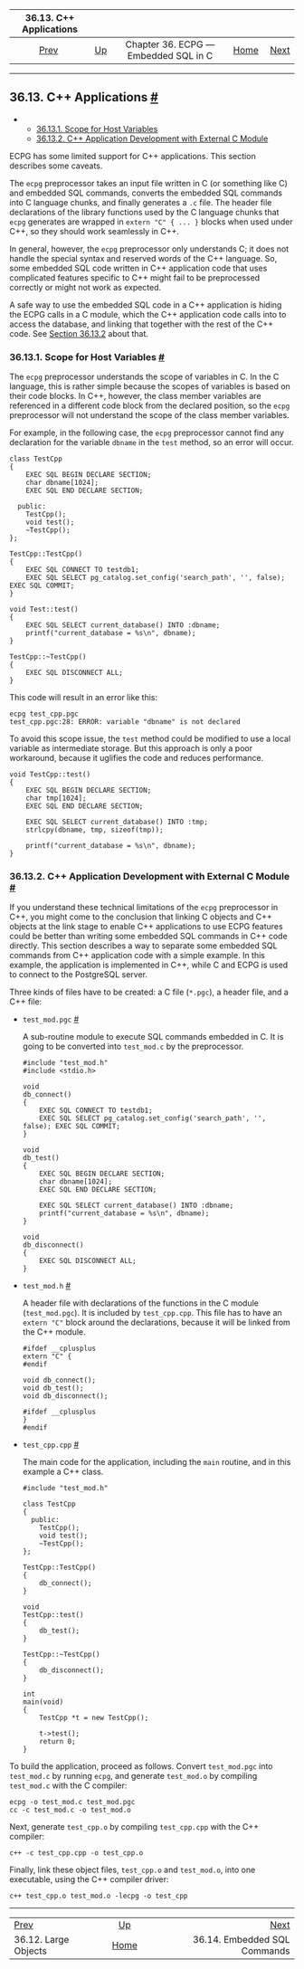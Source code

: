 <!--?xml version="1.0" encoding="UTF-8" standalone="no"?-->

|            36.13. C++ Applications           |                                                        |                                      |                                                       |                                                                |
| :------------------------------------------: | :----------------------------------------------------- | :----------------------------------: | ----------------------------------------------------: | -------------------------------------------------------------: |
| [Prev](ecpg-lo.html "36.12. Large Objects")  | [Up](ecpg.html "Chapter 36. ECPG — Embedded SQL in C") | Chapter 36. ECPG — Embedded SQL in C | [Home](index.html "PostgreSQL 17devel Documentation") |  [Next](ecpg-sql-commands.html "36.14. Embedded SQL Commands") |

***

## 36.13. C++ Applications [#](#ECPG-CPP)

*   *   [36.13.1. Scope for Host Variables](ecpg-cpp.html#ECPG-CPP-SCOPE)
    *   [36.13.2. C++ Application Development with External C Module](ecpg-cpp.html#ECPG-CPP-AND-C)

ECPG has some limited support for C++ applications. This section describes some caveats.

The `ecpg` preprocessor takes an input file written in C (or something like C) and embedded SQL commands, converts the embedded SQL commands into C language chunks, and finally generates a `.c` file. The header file declarations of the library functions used by the C language chunks that `ecpg` generates are wrapped in `extern "C" { ... }` blocks when used under C++, so they should work seamlessly in C++.

In general, however, the `ecpg` preprocessor only understands C; it does not handle the special syntax and reserved words of the C++ language. So, some embedded SQL code written in C++ application code that uses complicated features specific to C++ might fail to be preprocessed correctly or might not work as expected.

A safe way to use the embedded SQL code in a C++ application is hiding the ECPG calls in a C module, which the C++ application code calls into to access the database, and linking that together with the rest of the C++ code. See [Section 36.13.2](ecpg-cpp.html#ECPG-CPP-AND-C "36.13.2. C++ Application Development with External C Module") about that.

### 36.13.1. Scope for Host Variables [#](#ECPG-CPP-SCOPE)

The `ecpg` preprocessor understands the scope of variables in C. In the C language, this is rather simple because the scopes of variables is based on their code blocks. In C++, however, the class member variables are referenced in a different code block from the declared position, so the `ecpg` preprocessor will not understand the scope of the class member variables.

For example, in the following case, the `ecpg` preprocessor cannot find any declaration for the variable `dbname` in the `test` method, so an error will occur.

    class TestCpp
    {
        EXEC SQL BEGIN DECLARE SECTION;
        char dbname[1024];
        EXEC SQL END DECLARE SECTION;

      public:
        TestCpp();
        void test();
        ~TestCpp();
    };

    TestCpp::TestCpp()
    {
        EXEC SQL CONNECT TO testdb1;
        EXEC SQL SELECT pg_catalog.set_config('search_path', '', false); EXEC SQL COMMIT;
    }

    void Test::test()
    {
        EXEC SQL SELECT current_database() INTO :dbname;
        printf("current_database = %s\n", dbname);
    }

    TestCpp::~TestCpp()
    {
        EXEC SQL DISCONNECT ALL;
    }

This code will result in an error like this:

    ecpg test_cpp.pgc
    test_cpp.pgc:28: ERROR: variable "dbname" is not declared

To avoid this scope issue, the `test` method could be modified to use a local variable as intermediate storage. But this approach is only a poor workaround, because it uglifies the code and reduces performance.

    void TestCpp::test()
    {
        EXEC SQL BEGIN DECLARE SECTION;
        char tmp[1024];
        EXEC SQL END DECLARE SECTION;

        EXEC SQL SELECT current_database() INTO :tmp;
        strlcpy(dbname, tmp, sizeof(tmp));

        printf("current_database = %s\n", dbname);
    }

### 36.13.2. C++ Application Development with External C Module [#](#ECPG-CPP-AND-C)

If you understand these technical limitations of the `ecpg` preprocessor in C++, you might come to the conclusion that linking C objects and C++ objects at the link stage to enable C++ applications to use ECPG features could be better than writing some embedded SQL commands in C++ code directly. This section describes a way to separate some embedded SQL commands from C++ application code with a simple example. In this example, the application is implemented in C++, while C and ECPG is used to connect to the PostgreSQL server.

Three kinds of files have to be created: a C file (`*.pgc`), a header file, and a C++ file:

*   `test_mod.pgc` [#](#ECPG-CPP-AND-C-TEST-MOD-PGC)

    A sub-routine module to execute SQL commands embedded in C. It is going to be converted into `test_mod.c` by the preprocessor.

        #include "test_mod.h"
        #include <stdio.h>

        void
        db_connect()
        {
            EXEC SQL CONNECT TO testdb1;
            EXEC SQL SELECT pg_catalog.set_config('search_path', '', false); EXEC SQL COMMIT;
        }

        void
        db_test()
        {
            EXEC SQL BEGIN DECLARE SECTION;
            char dbname[1024];
            EXEC SQL END DECLARE SECTION;

            EXEC SQL SELECT current_database() INTO :dbname;
            printf("current_database = %s\n", dbname);
        }

        void
        db_disconnect()
        {
            EXEC SQL DISCONNECT ALL;
        }

*   `test_mod.h` [#](#ECPG-CPP-AND-C-TEST-MOD-H)

    A header file with declarations of the functions in the C module (`test_mod.pgc`). It is included by `test_cpp.cpp`. This file has to have an `extern "C"` block around the declarations, because it will be linked from the C++ module.

        #ifdef __cplusplus
        extern "C" {
        #endif

        void db_connect();
        void db_test();
        void db_disconnect();

        #ifdef __cplusplus
        }
        #endif

*   `test_cpp.cpp` [#](#ECPG-CPP-AND-C-TEST-CPP-CPP)

    The main code for the application, including the `main` routine, and in this example a C++ class.

        #include "test_mod.h"

        class TestCpp
        {
          public:
            TestCpp();
            void test();
            ~TestCpp();
        };

        TestCpp::TestCpp()
        {
            db_connect();
        }

        void
        TestCpp::test()
        {
            db_test();
        }

        TestCpp::~TestCpp()
        {
            db_disconnect();
        }

        int
        main(void)
        {
            TestCpp *t = new TestCpp();

            t->test();
            return 0;
        }

To build the application, proceed as follows. Convert `test_mod.pgc` into `test_mod.c` by running `ecpg`, and generate `test_mod.o` by compiling `test_mod.c` with the C compiler:

    ecpg -o test_mod.c test_mod.pgc
    cc -c test_mod.c -o test_mod.o

Next, generate `test_cpp.o` by compiling `test_cpp.cpp` with the C++ compiler:

    c++ -c test_cpp.cpp -o test_cpp.o

Finally, link these object files, `test_cpp.o` and `test_mod.o`, into one executable, using the C++ compiler driver:

    c++ test_cpp.o test_mod.o -lecpg -o test_cpp

***

|                                              |                                                        |                                                                |
| :------------------------------------------- | :----------------------------------------------------: | -------------------------------------------------------------: |
| [Prev](ecpg-lo.html "36.12. Large Objects")  | [Up](ecpg.html "Chapter 36. ECPG — Embedded SQL in C") |  [Next](ecpg-sql-commands.html "36.14. Embedded SQL Commands") |
| 36.12. Large Objects                         |  [Home](index.html "PostgreSQL 17devel Documentation") |                                   36.14. Embedded SQL Commands |
